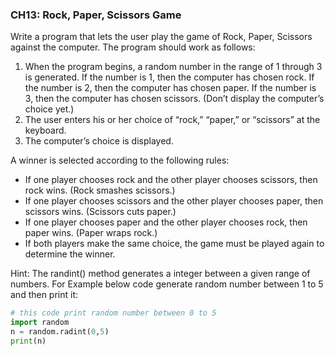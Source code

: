 ### CH13: Rock, Paper, Scissors Game
Write a program that lets the user play the game of Rock, Paper, Scissors against the computer. The program should work as follows:
1.	When the program begins, a random number in the range of 1 through 3 is generated. If the number is 1, then the computer has chosen rock. If the number is 2, then the computer has chosen paper. If the number is 3, then the computer has chosen scissors. (Don’t display the computer’s choice yet.)
2.	The user enters his or her choice of “rock,” “paper,” or “scissors” at the keyboard.
3.	The computer’s choice is displayed.

A winner is selected according to the following rules:

-	If one player chooses rock and the other player chooses scissors, then rock wins. (Rock smashes scissors.)
-	If one player chooses scissors and the other player chooses paper, then scissors wins. (Scissors cuts paper.)
-	If one player chooses paper and the other player chooses rock, then paper wins. (Paper wraps rock.)
-	If both players make the same choice, the game must be played again to determine the winner.

Hint: The randint() method generates a integer between a given range of numbers. For Example below code generate random number between 1 to 5 and then print it:

```python
# this code print random number between 0 to 5
import random
n = random.radint(0,5)
print(n)
```
